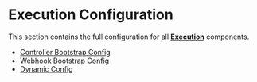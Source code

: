# Execution Configuration

This section contains the full configuration for all [**Execution**](../../../guide/execution/concepts.md) components.

- [Controller Bootstrap Config](./controller-config.md)
- [Webhook Bootstrap Config](./webhook-config.md)
- [Dynamic Config](./dynamic-config.md)
